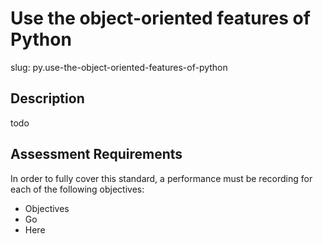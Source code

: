 
# Use the object-oriented features of Python

slug: py.use-the-object-oriented-features-of-python

## Description
todo

## Assessment Requirements
In order to fully cover this standard, a performance must be recording for each of the following objectives:

- Objectives
- Go
- Here

          